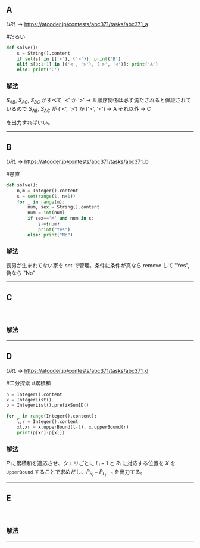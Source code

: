 ## A

$URL\:\to$ https://atcoder.jp/contests/abc371/tasks/abc371_a

#だるい

```python
def solve():
    s = String().content
    if set(s) in [{'<'}, {'>'}]: print('B')
    elif s[0:1+1] in [('<', '>'), ('>', '<')]: print('A')
    else: print('C')
```

### 解法

$S_{AB}, \ S_{AC},\ S_{BC}$ がすべて '<' か '>' -> B
順序関係は必ず満たされると保証されているので $S_{AB}, \ S_{AC}$ が ('<', '>') か ('>', '<') -> A
それ以外 $\to$ C

を出力すればいい。

---

## B

$URL\:\to$ https://atcoder.jp/contests/abc371/tasks/abc371_b

#愚直

```python
def solve():
    n,m = Integer().content
    s = set(range(1, n+1))
    for _ in range(m):
        num, sex = String().content
        num = int(num)
        if sex=='M' and num in s:
            s-={num}
            print("Yes")
        else: print("No")
```

### 解法

長男が生まれてない家を set で管理。条件に条件が真なら remove して "Yes", 偽なら "No"

---

## C
#

```python

```

### 解法



---

## D

$URL\:\to$ https://atcoder.jp/contests/abc371/tasks/abc371_d

#二分探索 #累積和

```python
n = Integer().content
x = IntegerList()
p = IntegerList().prefixSum1D()

for _ in range(Integer().content):
	l,r = Integer().content
	xl,xr = x.upperBound(l-1), x.upperBound(r)
	print(p[xr]-p[xl])
```

### 解法

$P$ に累積和を適応させ、クエリごとに $L_{i}-1$ と $R_{i}$ に対応する位置を $X$ を `UpperBound` することで求めだし、$P_{R_{i}}-P_{L_{i}-1}$ を出力する。

---

## E
#

```python

```

### 解法



---